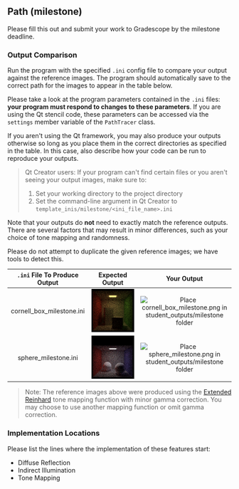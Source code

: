 ## Path (milestone)

Please fill this out and submit your work to Gradescope by the milestone deadline.

### Output Comparison

Run the program with the specified `.ini` config file to compare your output against the reference images. The program should automatically save to the correct path for the images to appear in the table below.

Please take a look at the program parameters contained in the `.ini` files: **your program must respond to changes to these parameters**. If you are using the Qt stencil code, these parameters can be accessed via the `settings` member variable of the `PathTracer` class.

If you aren't using the Qt framework, you may also produce your outputs otherwise so long as you place them in the correct directories as specified in the table. In this case, also describe how your code can be run to reproduce your outputs.

> Qt Creator users: If your program can't find certain files or you aren't seeing your output images, make sure to:<br/>
>
> 1. Set your working directory to the project directory
> 2. Set the command-line argument in Qt Creator to `template_inis/milestone/<ini_file_name>.ini`

Note that your outputs do **not** need to exactly match the reference outputs. There are several factors that may result in minor differences, such as your choice of tone mapping and randomness.

Please do not attempt to duplicate the given reference images; we have tools to detect this.

| `.ini` File To Produce Output |                           Expected Output                            |                                                         Your Output                                                         |
| :---------------------------: | :------------------------------------------------------------------: | :-------------------------------------------------------------------------------------------------------------------------: |
|   cornell_box_milestone.ini   | ![](example-scenes/ground_truth/milestone/cornell_box_milestone.png) | ![Place cornell_box_milestone.png in student_outputs/milestone folder](student_outputs/milestone/cornell_box_milestone.png) |
|     sphere_milestone.ini      |   ![](example-scenes/ground_truth/milestone/sphere_milestone.png)    |      ![Place sphere_milestone.png in student_outputs/milestone folder](student_outputs/milestone/sphere_milestone.png)      |

> Note: The reference images above were produced using the [Extended Reinhard](https://64.github.io/tonemapping/#extended-reinhard) tone mapping function with minor gamma correction. You may choose to use another mapping function or omit gamma correction.

### Implementation Locations

Please list the lines where the implementation of these features start:

- Diffuse Reflection
- Indirect Illumination
- Tone Mapping

<!-- ### Design Choices

### Collaboration/References

### Known Bugs

### Extra Credit -->
